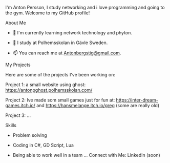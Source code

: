 I'm Anton Persson, I study networking and i love programming and going to the gym. Welcome to my GitHub profile!

About Me

- 🌱 I'm currently learning network technology and phyton.

- 💼 I study at Polhemsskolan in Gävle Sweden.

- 📫 You can reach me at Antonbergstig@gmail.com.

My Projects

Here are some of the projects I've been working on:

Project 1: a small website using ghost: https://antonpghost.polhemsskolan.com/

Project 2: Ive made som small games just for fun at: https://inter-dream-games.itch.io/ and https://hansmelange.itch.io/greg (some are really old)

Project 3: ...

Skills

- Problem solving
  
- Coding in C#, GD Script, Lua
  
- Being able to work well in a team
...
Connect with Me:
LinkedIn (soon)
